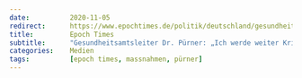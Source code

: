 ```yaml
---
date:          2020-11-05
redirect:      https://www.epochtimes.de/politik/deutschland/gesundheitsamtsleiter-dr-puerner-ich-werde-weiter-kritik-ueben-inzidenzgrenzen-werden-willkuerlich-festgelegt-a3373057.html
title:         Epoch Times
subtitle:      "Gesundheitsamtsleiter Dr. Pürner: „Ich werde weiter Kritik üben“ – „Inzidenzgrenzen werden willkürlich festgelegt“"
categories:    Medien
tags:          [epoch times, massnahmen, pürner]
---
```


